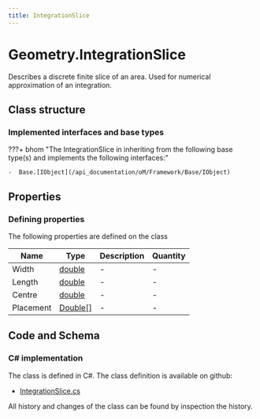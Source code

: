 ```yaml
---
title: IntegrationSlice
---
```


# Geometry.IntegrationSlice

Describes a discrete finite slice of an area. Used for numerical approximation of an integration.

## Class structure

### Implemented interfaces and base types

???+ bhom "The IntegrationSlice in inheriting from the following base type(s) and implements the following interfaces:"

    -  Base.[IObject](/api_documentation/oM/Framework/Base/IObject)


## Properties



### Defining properties

The following properties are defined on the class

| Name             | Type             | Description      | Quantity         |
|------------------|------------------|------------------|------------------|
| Width | [double](https://learn.microsoft.com/en-us/dotnet/api/System.Double?view=netstandard-2.0) | - | - |
| Length | [double](https://learn.microsoft.com/en-us/dotnet/api/System.Double?view=netstandard-2.0) | - | - |
| Centre | [double](https://learn.microsoft.com/en-us/dotnet/api/System.Double?view=netstandard-2.0) | - | - |
| Placement | [Double[]](https://learn.microsoft.com/en-us/dotnet/api/System.Double[]?view=netstandard-2.0) | - | - |


## Code and Schema

### C# implementation

The class is defined in C#. The class definition is available on github:

- [IntegrationSlice.cs](https://github.com/BHoM/BHoM/blob/develop/Geometry_oM/Math/IntegrationSlice.cs)

All history and changes of the class can be found by inspection the history.
